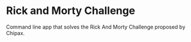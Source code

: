 # Rick and Morty Challenge

Command line app that solves the Rick And Morty Challenge proposed by Chipax.

